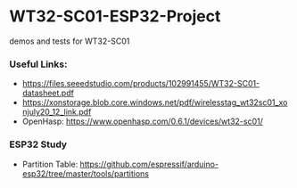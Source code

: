 # WT32-SC01-ESP32-Project
demos and tests for WT32-SC01

### Useful Links:
* https://files.seeedstudio.com/products/102991455/WT32-SC01-datasheet.pdf
* https://xonstorage.blob.core.windows.net/pdf/wirelesstag_wt32sc01_xonjuly20_12_link.pdf
* OpenHasp: https://www.openhasp.com/0.6.1/devices/wt32-sc01/

### ESP32 Study
* Partition Table: https://github.com/espressif/arduino-esp32/tree/master/tools/partitions